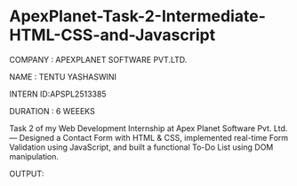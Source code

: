 # ApexPlanet-Task-2-Intermediate-HTML-CSS-and-Javascript

COMPANY  : APEXPLANET SOFTWARE PVT.LTD.

NAME : TENTU YASHASWINI

INTERN ID:APSPL2513385

DURATION : 6 WEEEKS

Task 2 of my Web Development Internship at Apex Planet Software Pvt. Ltd. — Designed a Contact Form with HTML & CSS, implemented real-time Form Validation using JavaScript, and built a functional To-Do List using DOM manipulation.


OUTPUT:

